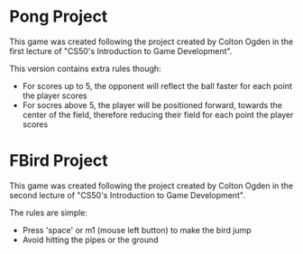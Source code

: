 # Pong Project
This game was created following the project created by Colton Ogden in the first lecture of "CS50's Introduction to Game Development".

This version contains extra rules though:

- For scores up to 5, the opponent will reflect the ball faster for each point the player scores
- For socres above 5, the player will be positioned forward, towards the center of the field, therefore reducing their field for each point the player scores

# FBird Project
This game was created following the project created by Colton Ogden in the second lecture of "CS50's Introduction to Game Development".

The rules are simple:

- Press 'space' or m1 (mouse left button) to make the bird jump
- Avoid hitting the pipes or the ground
